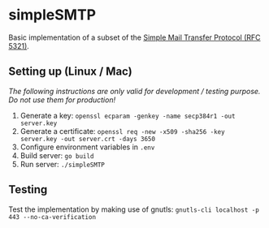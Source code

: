 # simpleSMTP
Basic implementation of a subset of the [Simple Mail Transfer Protocol (RFC 5321)](https://tools.ietf.org/html/rfc5321).

## Setting up (Linux / Mac)
*The following instructions are only valid for development / testing purpose. Do not use them for production!*
1. Generate a key: `openssl ecparam -genkey -name secp384r1 -out server.key`
2. Generate a certificate: `openssl req -new -x509 -sha256 -key server.key -out server.crt -days 3650`
3. Configure environment variables in `.env`
4. Build server: `go build`
5. Run server: `./simpleSMTP`

## Testing
Test the implementation by making use of gnutls: `gnutls-cli localhost -p 443 --no-ca-verification`
